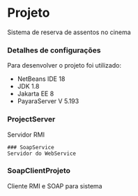 # Projeto
Sistema de reserva de assentos no cinema
### Detalhes de configurações
Para desenvolver o projeto foi utilizado:  
* NetBeans IDE 18
* JDK 1.8
* Jakarta EE 8
* PayaraServer V 5.193

### ProjectServer
Servidor RMI
```
### SoapService
Servidor do WebService
```
### SoapClientProjeto

Cliente RMI e SOAP para sistema
